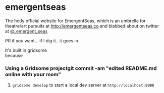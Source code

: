 # emergentseas

The hotly official website for EmergentSeas, which is an umbrella for theatre/art pursuits at http://emergentseas.co and blabbed about on twitter at [@\_emergent_seas](https://twitter.com/_emergent_seas)

PR if you want... if I dig it.. it goes in.

It's built in gridsome  
because

### Using a Gridsome projectgit commit -am "edited README.md online with your mom"

3. `gridsome develop` to start a local dev server at `http://localhost:8080`
